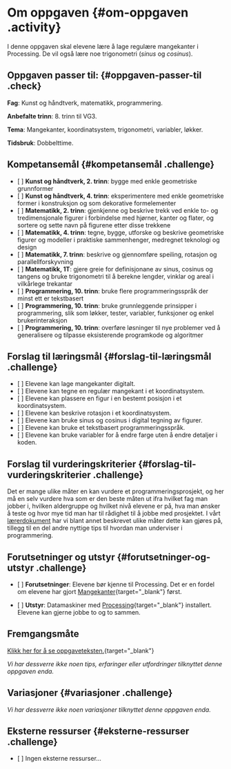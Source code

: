 # Om oppgaven {#om-oppgaven .activity}

I denne oppgaven skal elevene lære å lage regulære mangekanter i
Processing. De vil også lære noe trigonometri (*sinus* og *cosinus*).

## Oppgaven passer til: {#oppgaven-passer-til .check}

**Fag**: Kunst og håndtverk, matematikk, programmering.

**Anbefalte trinn**: 8. trinn til VG3.

**Tema**: Mangekanter, koordinatsystem, trigonometri, variabler, løkker.

**Tidsbruk**: Dobbelttime.

## Kompetansemål {#kompetansemål .challenge}

-   \[ \] **Kunst og håndtverk, 2. trinn**: bygge med enkle geometriske
    grunnformer
-   \[ \] **Kunst og håndtverk, 4. trinn**: eksperimentere med enkle
    geometriske former i konstruksjon og som dekorative formelementer
-   \[ \] **Matematikk, 2. trinn**: gjenkjenne og beskrive trekk ved
    enkle to- og tredimensjonale figurer i forbindelse med hjørner,
    kanter og flater, og sortere og sette navn på figurene etter disse
    trekkene
-   \[ \] **Matematikk, 4. trinn**: tegne, bygge, utforske og beskrive
    geometriske figurer og modeller i praktiske sammenhenger, medregnet
    teknologi og design
-   \[ \] **Matematikk, 7. trinn**: beskrive og gjennomføre speiling,
    rotasjon og parallellforskyvning
-   \[ \] **Matematikk, 1T**: gjere greie for definisjonane av sinus,
    cosinus og tangens og bruke trigonometri til å berekne lengder,
    vinklar og areal i vilkårlege trekantar
-   \[ \] **Programmering, 10. trinn**: bruke flere programmeringsspråk
    der minst ett er tekstbasert
-   \[ \] **Programmering, 10. trinn**: bruke grunnleggende prinsipper i
    programmering, slik som løkker, tester, variabler, funksjoner og
    enkel brukerinteraksjon
-   \[ \] **Programmering, 10. trinn**: overføre løsninger til nye
    problemer ved å generalisere og tilpasse eksisterende programkode og
    algoritmer

## Forslag til læringsmål {#forslag-til-læringsmål .challenge}

-   \[ \] Elevene kan lage mangekanter digitalt.
-   \[ \] Elevene kan tegne en regulær mangekant i et koordinatsystem.
-   \[ \] Elevene kan plassere en figur i en bestemt posisjon i et
    koordinatsystem.
-   \[ \] Elevene kan beskrive rotasjon i et koordinatsystem.
-   \[ \] Elevene kan bruke sinus og cosinus i digital tegning av
    figurer.
-   \[ \] Elevene kan bruke et tekstbasert programmeringsspråk.
-   \[ \] Elevene kan bruke variabler for å endre farge uten å endre
    detaljer i koden.

## Forslag til vurderingskriterier {#forslag-til-vurderingskriterier .challenge}

Det er mange ulike måter en kan vurdere et programmeringsprosjekt, og
her må en selv vurdere hva som er den beste måten ut ifra hvilket fag
man jobber i, hvilken aldergruppe og hvilket nivå elevene er på, hva man
ønsker å teste og hvor mye tid man har til rådighet til å jobbe med
prosjektet. I vårt
[lærerdokument](../../pages/hvordan_bruke_lærerveiledning.html) har vi
blant annet beskrevet ulike måter dette kan gjøres på, tillegg til en
del andre nyttige tips til hvordan man underviser i programmering.

## Forutsetninger og utstyr {#forutsetninger-og-utstyr .challenge}

-   \[ \] **Forutsetninger**: Elevene bør kjenne til Processing. Det er
    en fordel om elevene har gjort
    [Mangekanter](../mangekanter/mangekanter.html){target="_blank"}
    først.

-   \[ \] **Utstyr**: Datamaskiner med
    [Processing](https://www.processing.org/download/){target="_blank"}
    installert. Elevene kan gjerne jobbe to og to sammen.

## Fremgangsmåte

[Klikk her for å se
oppgaveteksten.](../trigonometri/trigonometri.html){target="_blank"}

*Vi har dessverre ikke noen tips, erfaringer eller utfordringer
tilknyttet denne oppgaven enda.*

## Variasjoner {#variasjoner .challenge}

*Vi har dessverre ikke noen variasjoner tilknyttet denne oppgaven enda.*

## Eksterne ressurser {#eksterne-ressurser .challenge}

-   \[ \] Ingen eksterne ressurser...

